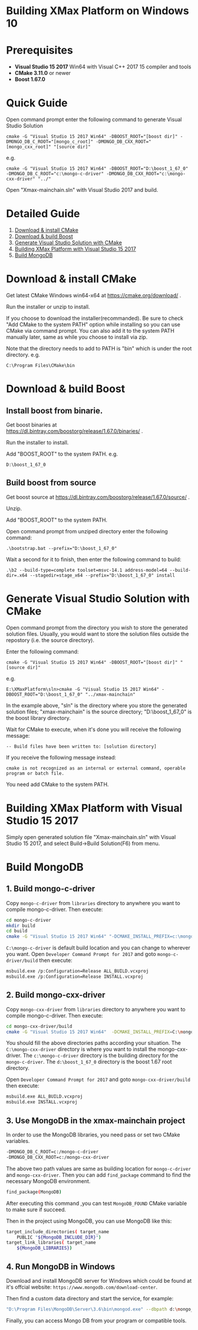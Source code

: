 # Building XMax Platform on Windows 10

# Prerequisites 

* **Visual Studio 15 2017** Win64 with Visual C++ 2017 15 compiler and tools
* **CMake 3.11.0** or newer
* **Boost 1.67.0**

# Quick Guide

Open command prompt enter the following command to generate Visual Studio Solution

    cmake -G "Visual Studio 15 2017 Win64" -DBOOST_ROOT="[boost dir]" -DMONGO_DB_C_ROOT="[mongo_c_root]" -DMONGO_DB_CXX_ROOT="[mongo_cxx_root]" "[source dir]"    
e.g.

    cmake -G "Visual Studio 15 2017 Win64" -DBOOST_ROOT="D:\boost_1_67_0" -DMONGO_DB_C_ROOT="c:\mongo-c-driver" -DMONGO_DB_CXX_ROOT="c:\mongo-cxx-driver" "../"

Open "Xmax-mainchain.sln" with Visual Studio 2017 and build.

# Detailed Guide

1. [Download & install CMake](#cmake)
1. [Download & build Boost](#boost)
1. [Generate Visual Studio Solution with CMake](#gensln)
1. [Building XMax Platform with Visual Studio 15 2017](#build)
1. [Build MongoDB](#buildmongodb)

# Download & install CMake
<a name="cmake"></a>

Get latest CMake Windows win64-x64 at https://cmake.org/download/ .

Run the installer or unzip to install.

If you choose to download the installer(recommanded). 
Be sure to check "Add CMake to the system PATH" option while installing so you can use CMake via command prompt. 
You can also add it to the system PATH manually later, same as while you choose to install via zip.

Note that the directory needs to add to PATH is "bin" which is under the root directory. e.g.

    C:\Program Files\CMake\bin

# Download & build Boost
<a name="boost"></a>

## Install boost from binarie.

Get boost binaries at https://dl.bintray.com/boostorg/release/1.67.0/binaries/ .

Run the installer to install.

Add "BOOST_ROOT" to the system PATH. e.g.

    D:\boost_1_67_0

## Build boost from source

Get boost source at https://dl.bintray.com/boostorg/release/1.67.0/source/ .

Unzip.

Add "BOOST_ROOT" to the system PATH.

Open command prompt from unziped directory enter the following command:

    .\bootstrap.bat --prefix="D:\boost_1_67_0"

Wait a second for it to finish, then enter the following command to build:

    .\b2 --build-type=complete toolset=msvc-14.1 address-model=64 --build-dir=.x64 --stagedir=stage_x64 --prefix="D:\boost_1_67_0" install

# Generate Visual Studio Solution with CMake
<a name="gensln"></a>

Open command prompt from the directory you wish to store the generated solution files. Usually, you would want to store the solution files outside the repostory (i.e. the source directory).

Enter the following command:

    cmake -G "Visual Studio 15 2017 Win64" -DBOOST_ROOT="[boost dir]" "[source dir]"    
e.g.

    E:\XMaxPlatform\sln>cmake -G "Visual Studio 15 2017 Win64" -DBOOST_ROOT="D:\boost_1_67_0" "../xmax-mainchain"

In the example above, "sln" is the directory where you store the generated solution files;  "xmax-mainchain" is the source directory; "D:\boost_1_67_0" is the boost library directory.

Wait for CMake to execute, when it's done you will receive the following message:

    -- Build files have been written to: [solution directory]

If you receive the following message instead:

    cmake is not recognized as an internal or external command, operable program or batch file.

You need add CMake to the system PATH.

# Building XMax Platform with Visual Studio 15 2017
<a name="build"></a>

Simply open generated solution file "Xmax-mainchain.sln" with Visual Studio 15 2017, and select Build->Build Solution(F6) from menu.


<a name="buildmongodb"></a>
# Build MongoDB 

## 1. Build mongo-c-driver

Copy `mongo-c-driver` from `libraries` directory to anywhere you want to compile mongo-c-driver. Then execute:
```bash
cd mongo-c-driver
mkdir build
cd build
cmake -G "Visual Studio 15 2017 Win64" "-DCMAKE_INSTALL_PREFIX=c:\mongo-c-driver" "-DCMAKE_PREFIX_PATH=c:\mongo-c-driver" "-DCMAKE_BUILD_TYPE=Release" "-DENABLE_STATIC=ON" ../
```
`C:\mongo-c-driver` is default build location and you can change to wherever you want.
Open `Developer Command Prompt for 2017` and goto `mongo-c-driver/build` then execute:
```bash
msbuild.exe /p:Configuration=Release ALL_BUILD.vcxproj
msbuild.exe /p:Configuration=Release INSTALL.vcxproj
```


## 2. Build mongo-cxx-driver
Copy `mongo-cxx-driver` from `libraries` directory to anywhere you want to compile mongo-c-driver. Then execute:
```bash
cd mongo-cxx-driver/build
cmake -G "Visual Studio 15 2017 Win64"  -DCMAKE_INSTALL_PREFIX=C:\mongo-cxx-driver -DCMAKE_PREFIX_PATH=c:\mongo-c-driver -DBOOST_ROOT=d:\boost_1_67_0 ..
```
You should fill the above directories paths according your situation.
The `C:\mongo-cxx-driver` directory is where you want to install the mongo-cxx-driver. 
The `c:\mongo-c-driver` directory is the building directory for the `mongo-c-driver`. 
The `d:\boost_1_67_0` directory is the boost 1.67 root directory.

Open `Developer Command Prompt for 2017` and goto `mongo-cxx-driver/build` then execute:

```bash
msbuild.exe ALL_BUILD.vcxproj
msbuild.exe INSTALL.vcxproj
```

## 3. Use MongoDB in the xmax-mainchain project
In order to use the MongoDB libraries, you need pass or set two CMake variables.
```bash
-DMONGO_DB_C_ROOT=c:/mongo-c-driver
-DMONGO_DB_CXX_ROOT=c:/mongo-cxx-driver
```
The above two path values are same as building location for `mongo-c-driver` and `mongo-cxx-driver`.
Then you can add `find_package` command to find the necessary MongoDB environment.
```bash
find_package(MongoDB)
```
After executing this command ,you can test `MongoDB_FOUND` CMake variable to make sure if succeed.

Then in the project using MongoDB, you can use MongoDB like this:
```bash
target_include_directories( target_name
	PUBLIC "${MongoDB_INCLUDE_DIR}")
target_link_libraries( target_name   
	${MongoDB_LIBRARIES})
```

## 4. Run MongoDB in Windows
Download and install MongoDB server for Windows which could be found at it's offcial website: `https://www.mongodb.com/download-center`.

Then find a custom data directory and start the service, for example:
```bash
"D:\Program Files\MongoDB\Server\3.6\bin\mongod.exe" --dbpath d:\mongo_db\data
```

Finally, you can access Mongo DB from your program or compatible tools.